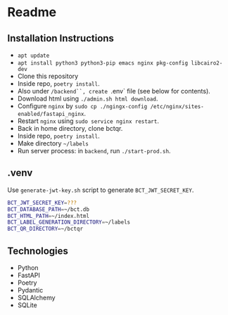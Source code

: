 # Readme

## Installation Instructions

* `apt update`
* `apt install python3 python3-pip emacs nginx pkg-config libcairo2-dev`
* Clone this repository
* Inside repo, `poetry install`.
* Also under `/backend``, create `.env` file (see below for contents).
* Download html using `./admin.sh html download`.
* Configure `nginx` by `sudo cp ./ngingx-config /etc/nginx/sites-enabled/fastapi_nginx`.
* Restart `nginx` using `sudo service nginx restart`.
* Back in home directory, clone bctqr.
* Inside repo, `poetry install`.
* Make directory `~/labels`
* Run server process: in `backend`, run `./start-prod.sh`.

## .venv

Use `generate-jwt-key.sh` script to generate `BCT_JWT_SECRET_KEY`.

```bash
BCT_JWT_SECRET_KEY=???
BCT_DATABASE_PATH=~/bct.db
BCT_HTML_PATH=~/index.html
BCT_LABEL_GENERATION_DIRECTORY=~/labels
BCT_QR_DIRECTORY=~/bctqr
```

## Technologies

* Python
* FastAPI
* Poetry
* Pydantic
* SQLAlchemy
* SQLite
